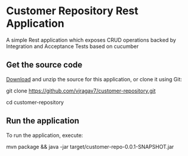 # Customer Repository Rest Application
A simple Rest application which exposes CRUD operations backed by Integration and Acceptance Tests based on cucumber

## Get the source code
[Download](https://github.com/vjragav7/customer-repository/archive/master.zip) and unzip the source for this application, or clone it using Git: 

git clone https://github.com/vjragav7/customer-repository.git

cd customer-repository 

## Run the application

To run the application, execute:

mvn package && java -jar target/customer-repo-0.0.1-SNAPSHOT.jar
